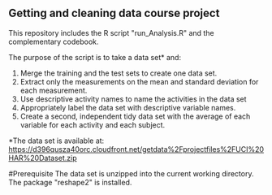 ## Getting and cleaning data course project

This repository includes the R script "run_Analysis.R" and the complementary codebook.

The purpose of the script is to take a data set* and:

1. Merge the training and the test sets to create one data set.
2. Extract only the measurements on the mean and standard deviation for each measurement. 
3. Use descriptive activity names to name the activities in the data set
4. Appropriately label the data set with descriptive variable names. 
5. Create a second, independent tidy data set with the average of each variable for each activity and each subject. 

*The data set is available at: https://d396qusza40orc.cloudfront.net/getdata%2Fprojectfiles%2FUCI%20HAR%20Dataset.zip

#Prerequisite
The data set is unzipped into the current working directory.
The package "reshape2" is installed.